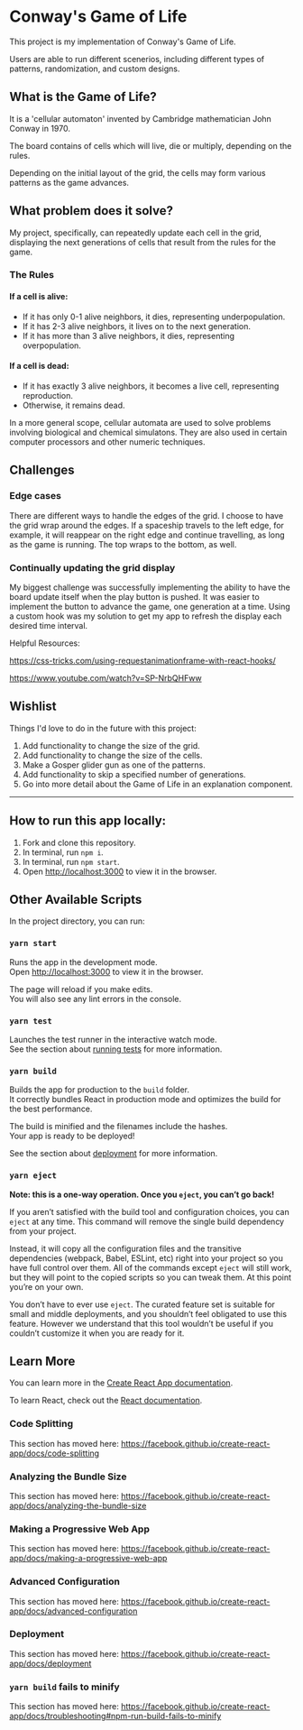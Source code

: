 # Conway's Game of Life

This project is my implementation of Conway's Game of Life.

Users are able to run different scenerios, including different types of patterns, randomization, and custom designs.

## What is the Game of Life?

It is a 'cellular automaton' invented by Cambridge mathematician John Conway in 1970.

The board contains of cells which will live, die or multiply, depending on the rules.

Depending on the initial layout of the grid, the cells may form various patterns as the game advances.

## What problem does it solve?

My project, specifically, can repeatedly update each cell in the grid, displaying the next generations of cells
that result from the rules for the game.

### The Rules

#### If a cell is alive:

- If it has only 0-1 alive neighbors, it dies, representing underpopulation.
- If it has 2-3 alive neighbors, it lives on to the next generation.
- If it has more than 3 alive neighbors, it dies, representing overpopulation.

#### If a cell is dead:

- If it has exactly 3 alive neighbors, it becomes a live cell, representing reproduction.
- Otherwise, it remains dead.

In a more general scope, cellular automata are used to solve problems involving biological and chemical simulatons. They are also used in certain computer processors and other numeric techniques.

## Challenges

### Edge cases

There are different ways to handle the edges of the grid. I choose to have the grid wrap around the edges.
If a spaceship travels to the left edge, for example, it will reappear on the right edge and continue
travelling, as long as the game is running.
The top wraps to the bottom, as well.

### Continually updating the grid display

My biggest challenge was successfully implementing the ability to have the board update itself when the play
button is pushed. It was easier to implement the button to advance the game, one generation at a time.
Using a custom hook was my solution to get my app to refresh the display each desired time interval.

Helpful Resources:

https://css-tricks.com/using-requestanimationframe-with-react-hooks/

https://www.youtube.com/watch?v=SP-NrbQHFww

## Wishlist

Things I'd love to do in the future with this project:

1. Add functionality to change the size of the grid.
2. Add functionality to change the size of the cells.
3. Make a Gosper glider gun as one of the patterns.
4. Add functionality to skip a specified number of generations.
5. Go into more detail about the Game of Life in an explanation component.

---

## How to run this app locally:

1. Fork and clone this repository.
2. In terminal, run `npm i`.
3. In terminal, run `npm start`.
4. Open [http://localhost:3000](http://localhost:3000) to view it in the browser.

## Other Available Scripts

In the project directory, you can run:

### `yarn start`

Runs the app in the development mode.<br />
Open [http://localhost:3000](http://localhost:3000) to view it in the browser.

The page will reload if you make edits.<br />
You will also see any lint errors in the console.

### `yarn test`

Launches the test runner in the interactive watch mode.<br />
See the section about [running tests](https://facebook.github.io/create-react-app/docs/running-tests) for more information.

### `yarn build`

Builds the app for production to the `build` folder.<br />
It correctly bundles React in production mode and optimizes the build for the best performance.

The build is minified and the filenames include the hashes.<br />
Your app is ready to be deployed!

See the section about [deployment](https://facebook.github.io/create-react-app/docs/deployment) for more information.

### `yarn eject`

**Note: this is a one-way operation. Once you `eject`, you can’t go back!**

If you aren’t satisfied with the build tool and configuration choices, you can `eject` at any time. This command will remove the single build dependency from your project.

Instead, it will copy all the configuration files and the transitive dependencies (webpack, Babel, ESLint, etc) right into your project so you have full control over them. All of the commands except `eject` will still work, but they will point to the copied scripts so you can tweak them. At this point you’re on your own.

You don’t have to ever use `eject`. The curated feature set is suitable for small and middle deployments, and you shouldn’t feel obligated to use this feature. However we understand that this tool wouldn’t be useful if you couldn’t customize it when you are ready for it.

## Learn More

You can learn more in the [Create React App documentation](https://facebook.github.io/create-react-app/docs/getting-started).

To learn React, check out the [React documentation](https://reactjs.org/).

### Code Splitting

This section has moved here: https://facebook.github.io/create-react-app/docs/code-splitting

### Analyzing the Bundle Size

This section has moved here: https://facebook.github.io/create-react-app/docs/analyzing-the-bundle-size

### Making a Progressive Web App

This section has moved here: https://facebook.github.io/create-react-app/docs/making-a-progressive-web-app

### Advanced Configuration

This section has moved here: https://facebook.github.io/create-react-app/docs/advanced-configuration

### Deployment

This section has moved here: https://facebook.github.io/create-react-app/docs/deployment

### `yarn build` fails to minify

This section has moved here: https://facebook.github.io/create-react-app/docs/troubleshooting#npm-run-build-fails-to-minify
